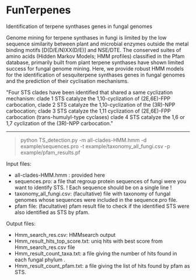 # FunTerpenes
Identification of terpene synthases genes in fungal genomes 

Genome mining for terpene synthases in fungi is limited by the low sequence similarity between plant and microbial enzymes outside the metal binding motifs [D(D/E/N)XX(D/E)] and NSE/DTE. The conserved suites of amino acids (Hidden Markov Models; HMM profiles) classified in the Pfam database, primarily built from plant terpene synthases have shown limited success for fungal genome mining. Here, we provide robust HMM models for the identification of sesquiterpene synthases genes in fungal genomes and the prediction of their cyclisation mechanisms.

"Four STS clades have been identified that shared a same cyclization mechanism:
clade 1 STS catalyze the 1,10-cyclization of (2E,6E)-FPP carbocation, 
clade 2 STS catalyze the 1,10-cyclization of the (3R)-NPP carbocation; 
clade 3 STS catalyze the 1,11 cyclization of (2E,6E)-FPP carbocation (trans-humulyl-type cyclases) 
clade 4 STS catalyze the 1,6 or 1,7 cyclization of the (3R)-NPP carbocation."

----------------------------------------------------------------------------------------------------------------------------------------------------------------------------

> python TS_detection.py -m all-clades-HMM.hmm -d example/sequences.pro -t example/taxonomy_all_fungi.csv  -p example/pfam_results.pf

Input files:
- all-clades-HMM.hmm : provided here
- sequences.pro: a file that regroup protein sequences of fungi were you want to identify STS. ! Each sequence should be on a single line ! 
- taxonomy_all_fungi.csv: (facultative) file with taxonomy of fungal genomes whose sequences were included in the sequence.pro file.
- pfam file: (facultative) pfam result file to check if the identified STS were also identified as STS by pfam. 

Output files:
- Hmm_search_res.csv: HMMsearch output
- Hmm_result_hits_top_score.txt: uniq hits with best score from Hmm_search_res.csv file
- Hmm_result_count_taxa.txt: a file giving the number of hits found in each fungal phylum . 
- Hmm_result_count_pfam.txt: a file giving the list of hits found by pfam as STS.






